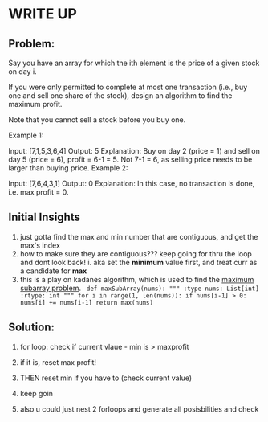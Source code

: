 #  WRITE UP

## Problem: 
Say you have an array for which the ith element is the price of a given stock on day i.

If you were only permitted to complete at most one transaction (i.e., buy one and sell one share of the stock), design an algorithm to find the maximum profit.

Note that you cannot sell a stock before you buy one.

Example 1:

Input: [7,1,5,3,6,4]
Output: 5
Explanation: Buy on day 2 (price = 1) and sell on day 5 (price = 6), profit = 6-1 = 5.
             Not 7-1 = 6, as selling price needs to be larger than buying price.
Example 2:

Input: [7,6,4,3,1]
Output: 0
Explanation: In this case, no transaction is done, i.e. max profit = 0.


## Initial Insights
1. just gotta find the max and min number that are contiguous, and get the max's index
2. how to make sure they are contiguous??? keep going for thru the loop and dont look back!
    i. aka set the __minimum__ value first, and treat curr as a candidate for __max__
3. this is a play on kadanes algorithm, which is used to find the [maximum subarray problem](https://en.wikipedia.org/wiki/Maximum_subarray_problem). 
    ` def maxSubArray(nums):
        """
        :type nums: List[int]
        :rtype: int
        """
        for i in range(1, len(nums)):
                if nums[i-1] > 0:
                    nums[i] += nums[i-1]
     return max(nums)`

## Solution:
1. for loop: check if current vlaue - min is > maxprofit
2. if it is, reset max profit!
3. THEN reset min if you have to (check current value)
4. keep goin

1. also u could just nest 2 forloops and generate all posisbilities and check

